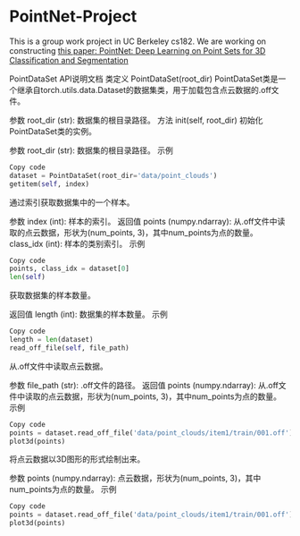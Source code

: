 # PointNet-Project
This is a group work project in UC Berkeley cs182. We are working on constructing [this paper: PointNet: Deep Learning on Point Sets for 3D Classification and Segmentation](https://arxiv.org/abs/1612.00593)

PointDataSet API说明文档
类定义
PointDataSet(root_dir)
PointDataSet类是一个继承自torch.utils.data.Dataset的数据集类，用于加载包含点云数据的.off文件。

参数
root_dir (str): 数据集的根目录路径。
方法
init(self, root_dir)
初始化PointDataSet类的实例。

参数
root_dir (str): 数据集的根目录路径。
示例
```python
Copy code
dataset = PointDataSet(root_dir='data/point_clouds')
getitem(self, index)
```
通过索引获取数据集中的一个样本。

参数
index (int): 样本的索引。
返回值
points (numpy.ndarray): 从.off文件中读取的点云数据，形状为(num_points, 3)，其中num_points为点的数量。
class_idx (int): 样本的类别索引。
示例
```python
Copy code
points, class_idx = dataset[0]
len(self)
 ```
获取数据集的样本数量。

返回值
length (int): 数据集的样本数量。
示例
```python
Copy code
length = len(dataset)
read_off_file(self, file_path)
```
从.off文件中读取点云数据。

参数
file_path (str): .off文件的路径。
返回值
points (numpy.ndarray): 从.off文件中读取的点云数据，形状为(num_points, 3)，其中num_points为点的数量。
示例
```python
Copy code
points = dataset.read_off_file('data/point_clouds/item1/train/001.off')
plot3d(points)
```
将点云数据以3D图形的形式绘制出来。

参数
points (numpy.ndarray): 点云数据，形状为(num_points, 3)，其中num_points为点的数量。
示例
```python
Copy code
points = dataset.read_off_file('data/point_clouds/item1/train/001.off')
plot3d(points)
```
